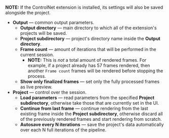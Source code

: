 **NOTE:** If the ControlNet extension is installed, its settings will also be saved alongside the project.  

* **Output** — common output parameters.
    * **Output directory** — main directory to which all of the extension's projects will be saved.
    * **Project subdirectory** — project's directory name inside the **Output directory**.
    * **Frame count** — amount of iterations that will be performed in the current session.
        * **NOTE:** This is _not_ a total amount of rendered frames. For example, if a project already has 57 frames rendered, then another `Frame count` frames will be rendered before stopping the process.
    * **Show only finalized frames** — set only the fully processed frames as live preview.
* **Project** — control over the session.
    * **Load parameters** — read parameters from the specified **Project subdirectory**, otherwise take those that are currently set in the UI.
    * **Continue from last frame** — continue rendering from the last existing frame inside the **Project subdirectory**, otherwise discard all of the previously rendered frames and start rendering from scratch.
    * **Autosave every N iterations** — save the project's data automatically over each N full iterations of the pipeline.
